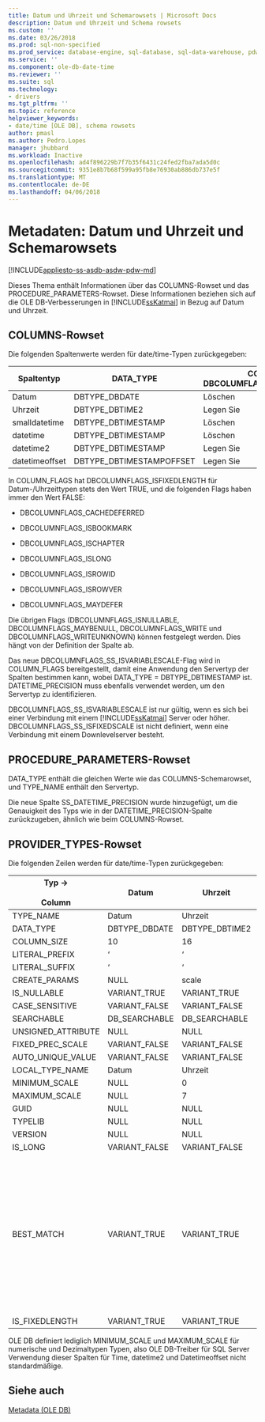 ```yaml
---
title: Datum und Uhrzeit und Schemarowsets | Microsoft Docs
description: Datum und Uhrzeit und Schema rowsets
ms.custom: ''
ms.date: 03/26/2018
ms.prod: sql-non-specified
ms.prod_service: database-engine, sql-database, sql-data-warehouse, pdw
ms.service: ''
ms.component: ole-db-date-time
ms.reviewer: ''
ms.suite: sql
ms.technology:
- drivers
ms.tgt_pltfrm: ''
ms.topic: reference
helpviewer_keywords:
- date/time [OLE DB], schema rowsets
author: pmasl
ms.author: Pedro.Lopes
manager: jhubbard
ms.workload: Inactive
ms.openlocfilehash: ad4f896229b7f7b35f6431c24fed2fba7ada5d0c
ms.sourcegitcommit: 9351e8b7b68f599a95fb8e76930ab886db737e5f
ms.translationtype: MT
ms.contentlocale: de-DE
ms.lasthandoff: 04/06/2018
---
```

# <a name="metadata---date-and-time-and-schema-rowsets"></a>Metadaten: Datum und Uhrzeit und Schemarowsets
[!INCLUDE[appliesto-ss-asdb-asdw-pdw-md](../../../includes/appliesto-ss-asdb-asdw-pdw-md.md)]

  Dieses Thema enthält Informationen über das COLUMNS-Rowset und das PROCEDURE_PARAMETERS-Rowset. Diese Informationen beziehen sich auf die OLE DB-Verbesserungen in [!INCLUDE[ssKatmai](../../../includes/sskatmai-md.md)] in Bezug auf Datum und Uhrzeit.  
  
## <a name="columns-rowset"></a>COLUMNS-Rowset  
 Die folgenden Spaltenwerte werden für date/time-Typen zurückgegeben:  
  
|Spaltentyp|DATA_TYPE|COLUMN_FLAGS, DBCOLUMFLAGS_SS_ISVARIABLESCALE|DATETIME_PRECISION|  
|-----------------|----------------|------------------------------------------------------|-------------------------|  
|Datum|DBTYPE_DBDATE|Löschen|0|  
|Uhrzeit|DBTYPE_DBTIME2|Legen Sie|0..7|  
|smalldatetime|DBTYPE_DBTIMESTAMP|Löschen|0|  
|datetime|DBTYPE_DBTIMESTAMP|Löschen|3|  
|datetime2|DBTYPE_DBTIMESTAMP|Legen Sie|0..7|  
|datetimeoffset|DBTYPE_DBTIMESTAMPOFFSET|Legen Sie|0..7|  
  
 In COLUMN_FLAGS hat DBCOLUMNFLAGS_ISFIXEDLENGTH für Datum-/Uhrzeittypen stets den Wert TRUE, und die folgenden Flags haben immer den Wert FALSE:  
  
-   DBCOLUMNFLAGS_CACHEDEFERRED  
  
-   DBCOLUMNFLAGS_ISBOOKMARK  
  
-   DBCOLUMNFLAGS_ISCHAPTER  
  
-   DBCOLUMNFLAGS_ISLONG  
  
-   DBCOLUMNFLAGS_ISROWID  
  
-   DBCOLUMNFLAGS_ISROWVER  
  
-   DBCOLUMNFLAGS_MAYDEFER  
  
 Die übrigen Flags (DBCOLUMNFLAGS_ISNULLABLE, DBCOLUMNFLAGS_MAYBENULL, DBCOLUMNFLAGS_WRITE und DBCOLUMNFLAGS_WRITEUNKNOWN) können festgelegt werden. Dies hängt von der Definition der Spalte ab.  
  
 Das neue DBCOLUMNFLAGS_SS_ISVARIABLESCALE-Flag wird in COLUMN_FLAGS bereitgestellt, damit eine Anwendung den Servertyp der Spalten bestimmen kann, wobei DATA_TYPE = DBTYPE_DBTIMESTAMP ist. DATETIME_PRECISION muss ebenfalls verwendet werden, um den Servertyp zu identifizieren.  
  
 DBCOLUMNFLAGS_SS_ISVARIABLESCALE ist nur gültig, wenn es sich bei einer Verbindung mit einem [!INCLUDE[ssKatmai](../../../includes/sskatmai-md.md)] Server oder höher. DBCOLUMNFLAGS_SS_ISFIXEDSCALE ist nicht definiert, wenn eine Verbindung mit einem Downlevelserver besteht.  
  
## <a name="procedureparameters-rowset"></a>PROCEDURE_PARAMETERS-Rowset  
 DATA_TYPE enthält die gleichen Werte wie das COLUMNS-Schemarowset, und TYPE_NAME enthält den Servertyp.  
  
 Die neue Spalte SS_DATETIME_PRECISION wurde hinzugefügt, um die Genauigkeit des Typs wie in der DATETIME_PRECISION-Spalte zurückzugeben, ähnlich wie beim COLUMNS-Rowset.  
  
## <a name="providertypes-rowset"></a>PROVIDER_TYPES-Rowset  
 Die folgenden Zeilen werden für date/time-Typen zurückgegeben:  
  
|Typ -><br /><br /> Column|Datum|Uhrzeit|smalldatetime|datetime|datetime2|datetimeoffset|  
|--------------------------|----------|----------|-------------------|--------------|---------------|--------------------|  
|TYPE_NAME|Datum|Uhrzeit|smalldatetime|datetime|datetime2|datetimeoffset|  
|DATA_TYPE|DBTYPE_DBDATE|DBTYPE_DBTIME2|DBTYPE_DBTIMESTAMP|DBTYPE_DBTIMESTAMP|DBTYPE_DBTIMESTAMP|DBTYPE_DBTIMESTAMPOFFSET|  
|COLUMN_SIZE|10|16|16|23|27|34|  
|LITERAL_PREFIX|‘|‘|‘|‘|‘|‘|  
|LITERAL_SUFFIX|‘|‘|‘|‘|‘|‘|  
|CREATE_PARAMS|NULL|scale|NULL|NULL|scale|scale|  
|IS_NULLABLE|VARIANT_TRUE|VARIANT_TRUE|VARIANT_TRUE|VARIANT_TRUE|VARIANT_TRUE|VARIANT_TRUE|  
|CASE_SENSITIVE|VARIANT_FALSE|VARIANT_FALSE|VARIANT_FALSE|VARIANT_FALSE|VARIANT_FALSE|VARIANT_FALSE|  
|SEARCHABLE|DB_SEARCHABLE|DB_SEARCHABLE|DB_SEARCHABLE|DB_SEARCHABLE|DB_SEARCHABLE|DB_SEARCHABLE|  
|UNSIGNED_ATTRIBUTE|NULL|NULL|NULL|NULL|NULL|NULL|  
|FIXED_PREC_SCALE|VARIANT_FALSE|VARIANT_FALSE|VARIANT_FALSE|VARIANT_FALSE|VARIANT_FALSE|VARIANT_FALSE|  
|AUTO_UNIQUE_VALUE|VARIANT_FALSE|VARIANT_FALSE|VARIANT_FALSE|VARIANT_FALSE|VARIANT_FALSE|VARIANT_FALSE|  
|LOCAL_TYPE_NAME|Datum|Uhrzeit|smalldatetime|datetime|datetime2|datetimeoffset|  
|MINIMUM_SCALE|NULL|0|NULL|NULL|0|0|  
|MAXIMUM_SCALE|NULL|7|NULL|NULL|7|7|  
|GUID|NULL|NULL|NULL|NULL|NULL|NULL|  
|TYPELIB|NULL|NULL|NULL|NULL|NULL|NULL|  
|VERSION|NULL|NULL|NULL|NULL|NULL|NULL|  
|IS_LONG|VARIANT_FALSE|VARIANT_FALSE|VARIANT_FALSE|VARIANT_FALSE|VARIANT_FALSE|VARIANT_FALSE|  
|BEST_MATCH|VARIANT_TRUE|VARIANT_TRUE|VARIANT_TRUE|VARIANT_TRUE, außer wenn eine der folgenden Aussagen zutrifft:<br /><br /> Der Client ist mit einem Downlevelserver verbunden.<br /><br /> Die Verbindungseigenschaft für die Datentypkompatibilität gibt einen Kompatibilitätsgrad von 80 an.|VARIANT_TRUE, außer wenn eine der folgenden Aussagen zutrifft:<br /><br /> Der Client ist mit einem Downlevelserver verbunden.<br /><br /> Die Verbindungseigenschaft für die Datentypkompatibilität gibt einen Kompatibilitätsgrad von 80 an.|VARIANT_TRUE|  
|IS_FIXEDLENGTH|VARIANT_TRUE|VARIANT_TRUE|VARIANT_TRUE|VARIANT_TRUE|VARIANT_TRUE|VARIANT_TRUE|  
  
 OLE DB definiert lediglich MINIMUM_SCALE und MAXIMUM_SCALE für numerische und Dezimaltypen Typen, also OLE DB-Treiber für SQL Server Verwendung dieser Spalten für Time, datetime2 und Datetimeoffset nicht standardmäßige.  
  
## <a name="see-also"></a>Siehe auch  
 [Metadata &#40;OLE DB&#41;](../../oledb/ole-db-date-time/metadata-parameter-and-rowset.md)  
  
  
